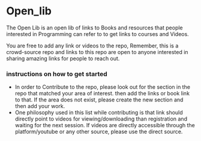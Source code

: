 # Open_lib
The Open Lib is an open lib of links to Books and resources that people interested in Programming can refer to to get links to courses and Videos. 

You are free to add any link or videos to the repo, Remember, this is a crowd-source repo and links to this repo are open to anyone interested in sharing amazing links for people to reach out. 



### instructions on how to get started 

- In order to Contribute to the repo, please look out for the section in the repo that matched your area of interest. then add the links or book link to that. If the area does not  exist, please create the new section and then add your work. 
- One philosophy used in this list while contributing is that link should directly point to videos for viewing/downloading than registration and waiting for the next session. If videos are directly accessible through the platform/youtube or any other source, please use the direct source.
